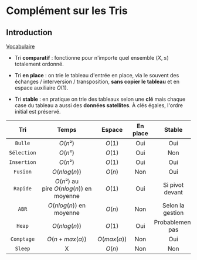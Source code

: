 # Complément sur les Tris

## Introduction

<u>Vocabulaire</u>

* Tri **comparatif** : fonctionne pour n'importe quel ensemble $(X,\le)$ totalement ordonné.

* Tri **en place** : on trie le tableau d'entrée en place, via le souvent des échanges / interversion / transposition, **sans copier le tableau** et en espace auxiliaire $O(1)$.

* Tri **stable** : en pratique on trie des tableaux selon une **clé** mais chaque case du tableau a aussi des **données satellites**. À clés égales, l'ordre initial est préservé.

| Tri         | Temps                                   | Espace      | En place | Stable           | Comparatif |
|:-----------:|:---------------------------------------:|:-----------:|:--------:|:----------------:|:----------:|
| `Bulle`     | $O(n²)$                                 | $O(1)$      | Oui      | Oui              | Oui        |
| `Sélection` | $O(n²)$                                 | $O(1)$      | Oui      | Non              | Oui        |
| `Insertion` | $O(n²)$                                 | $O(1)$      | Oui      | Oui              | Oui        |
| `Fusion`    | $O(nlog(n))$                            | $O(n)$      | Non      | Oui              | Oui        |
| `Rapide`    | $O(n²)$ au pire $O(nlog(n))$ en moyenne | $O(1)$      | Oui      | Si pivot devant  | Oui        |
| `ABR`       | $O(nlog(n))$ en moyenne                 | $O(n)$      | Non      | Selon la gestion | Oui        |
| `Heap`      | $O(nlog(n))$                            | $O(1)$      | Oui      | Probablement pas | Oui        |
| `Comptage`  | $O(n+max(a))$                           | $O(max(a))$ | Non      | Oui              | Non        |
| `Sleep`     | X                                       | $O(n)$      | Non      | Non              | Non        |
